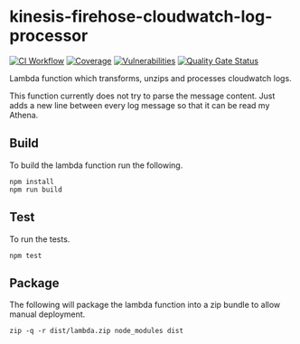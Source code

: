 # kinesis-firehose-cloudwatch-log-processor

[![CI Workflow](https://github.com/previewme/kinesis-firehose-cloudwatch-log-processor/actions/workflows/ci.yml/badge.svg)](https://github.com/previewme/lambda-typescript/actions/workflows/ci.yml)
[![Coverage](https://sonarcloud.io/api/project_badges/measure?project=previewme_kinesis-firehose-cloudwatch-log-processor&metric=coverage)](https://sonarcloud.io/dashboard?id=previewme_kinesis-firehose-cloudwatch-log-processor)
[![Vulnerabilities](https://sonarcloud.io/api/project_badges/measure?project=previewme_kinesis-firehose-cloudwatch-log-processor&metric=vulnerabilities)](https://sonarcloud.io/dashboard?id=previewme_kinesis-firehose-cloudwatch-log-processor)
[![Quality Gate Status](https://sonarcloud.io/api/project_badges/measure?project=previewme_kinesis-firehose-cloudwatch-log-processor&metric=alert_status)](https://sonarcloud.io/dashboard?id=previewme_kinesis-firehose-cloudwatch-log-processor)

Lambda function which transforms, unzips and processes cloudwatch logs.

This function currently does not try to parse the message content. Just adds a new line between every log message so that it can be read my Athena.

## Build

To build the lambda function run the following.

```
npm install
npm run build
```

## Test

To run the tests.

```
npm test
```

## Package

The following will package the lambda function into a zip bundle to allow manual deployment.

```
zip -q -r dist/lambda.zip node_modules dist
```
